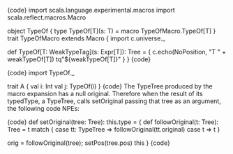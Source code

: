 {code}
import scala.language.experimental.macros
import scala.reflect.macros.Macro

object TypeOf {
  type TypeOf[T](s: T) = macro TypeOfMacro.TypeOf[T]
}
trait TypeOfMacro extends Macro {
  import c.universe._

  def TypeOf[T: WeakTypeTag](s: Expr[T]): Tree = {
    c.echo(NoPosition, "T " + weakTypeOf[T])
    tq"${weakTypeOf[T]}"
  }
}
{code}

{code}
import TypeOf._

trait A {
  val i: Int
  val j: TypeOf(i)
}
{code}
The TypeTree produced by the macro expansion has a null original. Therefore when the result of its typedType, a TypeTree, calls setOriginal passing that tree as an argument, the following code NPEs:

{code}
def setOriginal(tree: Tree): this.type = {
  def followOriginal(t: Tree): Tree = t match {
    case tt: TypeTree => followOriginal(tt.original)
    case t => t
  }

  orig = followOriginal(tree); setPos(tree.pos)
  this
}
{code}
